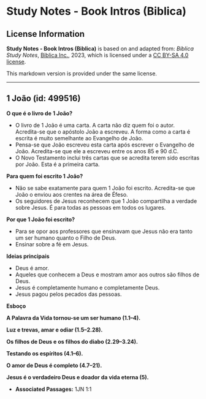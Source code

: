 # Study Notes - Book Intros (Biblica)

## License Information

**Study Notes - Book Intros (Biblica)** is based on and adapted from: _Biblica Study Notes_, [Biblica Inc.](https://www.biblica.com/), 2023, which is licensed under a [CC BY-SA 4.0 license](https://creativecommons.org/licenses/by-sa/4.0/legalcode.en).

This markdown version is provided under the same license.



--------------------------------

## 1 João (id: 499516)

**O que é o livro de** **1 João?**

* O livro de 1 João é uma carta. A carta não diz quem foi o autor. Acredita\-se que o apóstolo João a escreveu. A forma como a carta é escrita é muito semelhante ao Evangelho de João.
* Pensa\-se que João escreveu esta carta após escrever o Evangelho de João. Acredita\-se que ele a escreveu entre os anos 85 e 90 d.C.
* O Novo Testamento inclui três cartas que se acredita terem sido escritas por João. Esta é a primeira carta.

**Para quem foi escrito 1** **João?**

* Não se sabe exatamente para quem 1 João foi escrito. Acredita\-se que João o enviou aos crentes na área de Éfeso.
* Os seguidores de Jesus reconhecem que 1 João compartilha a verdade sobre Jesus. É para todas as pessoas em todos os lugares.

**Por que 1 João foi escrito?**

* Para se opor aos professores que ensinavam que Jesus não era tanto um ser humano quanto o Filho de Deus.
* Ensinar sobre a fé em Jesus.

**Ideias principais**

* Deus é amor.
* Aqueles que conhecem a Deus e mostram amor aos outros são filhos de Deus.
* Jesus é completamente humano e completamente Deus.
* Jesus pagou pelos pecados das pessoas.

**Esboço**

**A Palavra da Vida tornou\-se um ser humano (1\.1–4\).**

**Luz e trevas, amar e odiar (1\.5–2\.28\).**

**Os filhos de Deus e os filhos do diabo (2\.29–3\.24\).**

**Testando os espíritos (4\.1–6\).**

**O amor de Deus é completo (4\.7–21\).**

**Jesus é o verdadeiro Deus e doador da vida eterna (5\).**

* **Associated Passages:** 1JN 1:1

